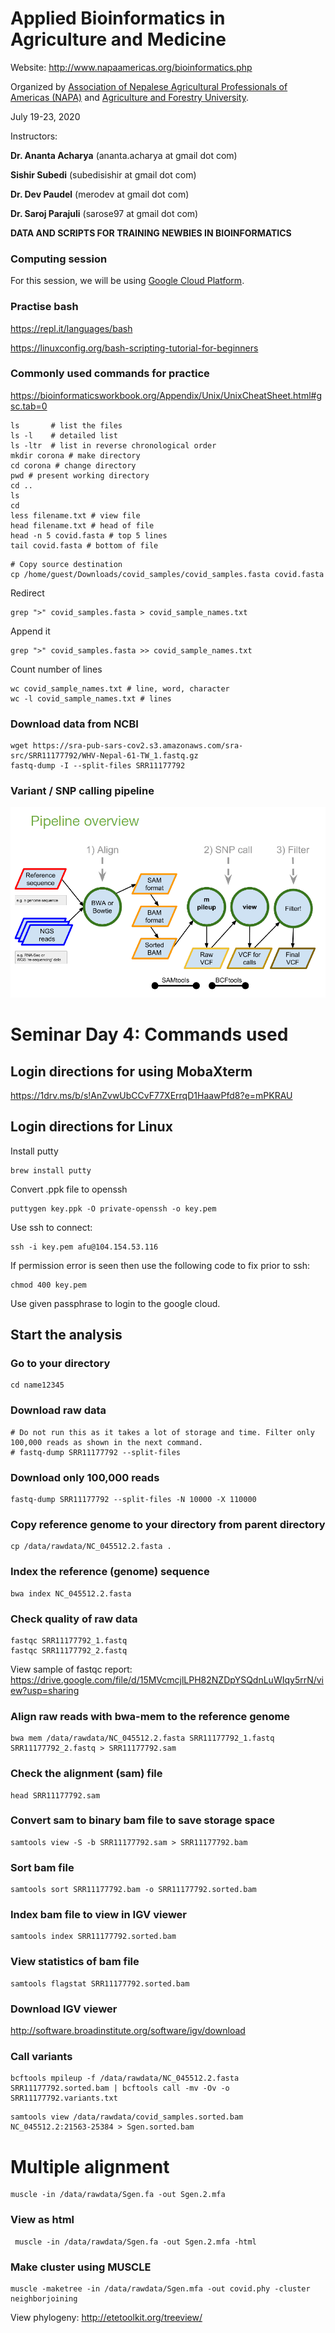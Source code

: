 # Applied Bioinformatics in Agriculture and Medicine

Website: http://www.napaamericas.org/bioinformatics.php

Organized by [Association of Nepalese Agricultural Professionals of Americas (NAPA)](http://www.napaamericas.org) and [Agriculture and Forestry University](http://afu.edu.np/).

July 19-23, 2020

Instructors: 

**Dr. Ananta Acharya** (ananta.acharya at gmail dot com)

**Sishir Subedi** (subedisishir at gmail dot com)

**Dr. Dev Paudel** (merodev at gmail dot com)

**Dr. Saroj Parajuli** (sarose97 at gmail dot com)


**DATA AND SCRIPTS FOR TRAINING NEWBIES IN BIOINFORMATICS**

### Computing session
For this session, we will be using [Google Cloud Platform](https://cloud.google.com/).

### Practise bash
https://repl.it/languages/bash

https://linuxconfig.org/bash-scripting-tutorial-for-beginners

### Commonly used commands for practice
https://bioinformaticsworkbook.org/Appendix/Unix/UnixCheatSheet.html#gsc.tab=0

```
ls       # list the files
ls -l    # detailed list
ls -ltr  # list in reverse chronological order
mkdir corona # make directory
cd corona # change directory
pwd # present working directory
cd ..
ls
cd
less filename.txt # view file
head filename.txt # head of file
head -n 5 covid.fasta # top 5 lines
tail covid.fasta # bottom of file
```

```
# Copy source destination
cp /home/guest/Downloads/covid_samples/covid_samples.fasta covid.fasta
```

Redirect
```
grep ">" covid_samples.fasta > covid_sample_names.txt
```
Append it

```
grep ">" covid_samples.fasta >> covid_sample_names.txt
```
Count number of lines

```
wc covid_sample_names.txt # line, word, character
wc -l covid_sample_names.txt # lines
```

### Download data from NCBI

```
wget https://sra-pub-sars-cov2.s3.amazonaws.com/sra-src/SRR11177792/WHV-Nepal-61-TW_1.fastq.gz
fastq-dump -I --split-files SRR11177792
```
### Variant / SNP calling pipeline
![SNP calling pipeline](https://github.com/dpaudel/NepalBioinformatics/blob/master/snp_calling_pipeline.PNG?raw=true)

# Seminar Day 4: Commands used

## Login directions for using MobaXterm
https://1drv.ms/b/s!AnZvwUbCCvF77XErrqD1HaawPfd8?e=mPKRAU

## Login directions for Linux

Install putty

```
brew install putty
```
Convert .ppk file to openssh

```
puttygen key.ppk -O private-openssh -o key.pem
```
Use ssh to connect:

```
ssh -i key.pem afu@104.154.53.116
```
If permission error is seen then use the following code to fix prior to ssh:

```
chmod 400 key.pem
```

Use given passphrase to login to the google cloud.

## Start the analysis

### Go to your directory

```
cd name12345
```

### Download raw data

```
# Do not run this as it takes a lot of storage and time. Filter only 100,000 reads as shown in the next command.
# fastq-dump SRR11177792 --split-files
```
### Download only 100,000 reads

```
fastq-dump SRR11177792 --split-files -N 10000 -X 110000
```
### Copy reference genome to your directory from parent directory

```
cp /data/rawdata/NC_045512.2.fasta .
```
### Index the reference (genome) sequence

```
bwa index NC_045512.2.fasta
```
### Check quality of raw data

```
fastqc SRR11177792_1.fastq
fastqc SRR11177792_2.fastq 
```
View sample of fastqc report: https://drive.google.com/file/d/15MVcmcjlLPH82NZDpYSQdnLuWIqy5rrN/view?usp=sharing

### Align raw reads with bwa-mem to the reference genome

```
bwa mem /data/rawdata/NC_045512.2.fasta SRR11177792_1.fastq SRR11177792_2.fastq > SRR11177792.sam
```

### Check the alignment (sam) file

```
head SRR11177792.sam
```
### Convert sam to binary bam file to save storage space

```
samtools view -S -b SRR11177792.sam > SRR11177792.bam
```

### Sort bam file
```
samtools sort SRR11177792.bam -o SRR11177792.sorted.bam
```
### Index bam file to view in IGV viewer

```
samtools index SRR11177792.sorted.bam
```
### View statistics of bam file

```
samtools flagstat SRR11177792.sorted.bam
```

### Download IGV viewer

http://software.broadinstitute.org/software/igv/download

### Call variants

```
bcftools mpileup -f /data/rawdata/NC_045512.2.fasta SRR11177792.sorted.bam | bcftools call -mv -Ov -o SRR11177792.variants.txt
```

```
samtools view /data/rawdata/covid_samples.sorted.bam NC_045512.2:21563-25384 > Sgen.sorted.bam
```

# Multiple alignment

```
muscle -in /data/rawdata/Sgen.fa -out Sgen.2.mfa
```
### View as html

```
 muscle -in /data/rawdata/Sgen.fa -out Sgen.2.mfa -html
 ```
 ### Make cluster using MUSCLE
 
 ```
 muscle -maketree -in /data/rawdata/Sgen.mfa -out covid.phy -cluster neighborjoining
 ```
 
 View phylogeny: http://etetoolkit.org/treeview/
 
